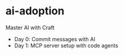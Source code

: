 # ai-adoption

Master AI with Craft

- Day 0: Commit messages with AI
- Day 1: MCP server setup with code agents
